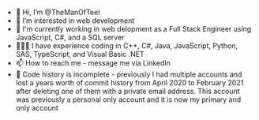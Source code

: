 - 👋 Hi, I’m @TheManOfTeel
- 👀 I’m interested in web development
- 🏢 I'm currently working in web delopment as a Full Stack Engineer using JavaScript, C#, and a SQL server
- 👨🏻‍💻 I have experience coding in C++, C#, Java, JavaScript, Python, SAS, TypeScript, and Visual Basic .NET
- 📫 How to reach me - message me via LinkedIn
- 🚧 Code history is incomplete - previously I had multiple accounts and lost a years worth of commit history from April 2020 to February 2021 after deleting one of them with a private email address. This account was previously a personal only account and it is now my primary and only account

<!---
TheManOfTeel/TheManOfTeel is a ✨ special ✨ repository because its `README.md` (this file) appears on your GitHub profile.
You can click the Preview link to take a look at your changes.
--->
